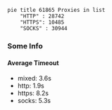 
```mermaid
pie title 61865 Proxies in list
    "HTTP" : 28742
    "HTTPS": 10485
    "SOCKS" : 30944
```

### Some Info
#### Average Timeout

- mixed: 3.6s
- http: 1.9s
- https: 8.2s
- socks: 5.3s